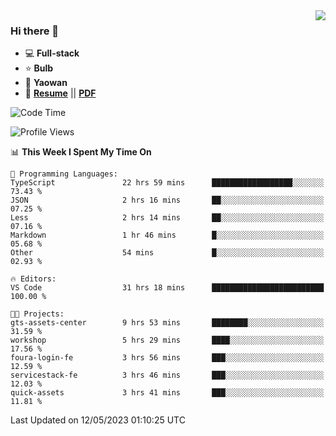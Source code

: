 <img align="right" src="https://github-readme-stats.vercel.app/api?username=LolipopJ&show_icons=true&count_private=true&hide_title=true&include_all_commits=true&theme=vue">

### Hi there 👋

- :computer: **Full-stack**
- :star: **Bulb**
- :pill: **Yaowan**
- :milky_way: [**Resume**](https://lolipopj.github.io/resume/) || [**PDF**](https://cdn.jsdelivr.net/gh/lolipopj/resume/export/resume-en.pdf)

<!--START_SECTION:waka-->
![Code Time](http://img.shields.io/badge/Code%20Time-1%2C244%20hrs%205%20mins-blue)

![Profile Views](http://img.shields.io/badge/Profile%20Views-5-blue)

📊 **This Week I Spent My Time On** 

```text
💬 Programming Languages: 
TypeScript               22 hrs 59 mins      ██████████████████░░░░░░░   73.43 % 
JSON                     2 hrs 16 mins       ██░░░░░░░░░░░░░░░░░░░░░░░   07.25 % 
Less                     2 hrs 14 mins       ██░░░░░░░░░░░░░░░░░░░░░░░   07.16 % 
Markdown                 1 hr 46 mins        █░░░░░░░░░░░░░░░░░░░░░░░░   05.68 % 
Other                    54 mins             █░░░░░░░░░░░░░░░░░░░░░░░░   02.93 % 

🔥 Editors: 
VS Code                  31 hrs 18 mins      █████████████████████████   100.00 % 

🐱‍💻 Projects: 
gts-assets-center        9 hrs 53 mins       ████████░░░░░░░░░░░░░░░░░   31.59 % 
workshop                 5 hrs 29 mins       ████░░░░░░░░░░░░░░░░░░░░░   17.56 % 
foura-login-fe           3 hrs 56 mins       ███░░░░░░░░░░░░░░░░░░░░░░   12.59 % 
servicestack-fe          3 hrs 46 mins       ███░░░░░░░░░░░░░░░░░░░░░░   12.03 % 
quick-assets             3 hrs 41 mins       ███░░░░░░░░░░░░░░░░░░░░░░   11.81 % 
```


 Last Updated on 12/05/2023 01:10:25 UTC
<!--END_SECTION:waka-->
